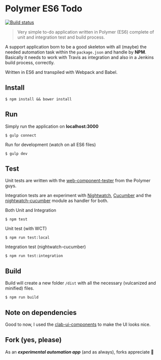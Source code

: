 # Polymer ES6 Todo

[![Build status](https://travis-ci.org/LasaleFamine/polymer-es6-todo.svg?branch=master)](https://travis-ci.org/LasaleFamine/polymer-es6-todo)

> Very simple to-do application written in Polymer (ES6) complete of unit and integration test and build process.

A support application born to be a good skeleton with all (maybe) the needed automation task within the `package.json` and handle by **NPM**.  
Basically it needs to work with Travis as integration and also in a Jenkins build process, correctly.  

Written in ES6 and transpiled with Webpack and Babel.

## Install

    $ npm install && bower install

## Run

Simply run the application on **localhost:3000**  

    $ gulp connect

Run for development (watch on all ES6 files)  

    $ gulp dev


## Test

Unit tests are written with the [web-component-tester](https://github.com/Polymer/web-component-tester) from the Polymer guys.  

Integration tests are an experiment with [Nightwatch](http://nightwatchjs.org/), [Cucumber](https://github.com/cucumber/cucumber-js) and the [nightwatch-cucumber](https://github.com/mucsi96/nightwatch-cucumber) module as handler for both.

Both Unit and Integration

    $ npm test

Unit test (with WCT)  

    $ npm run test:local

Integration test (nightwatch-cucumber)  

    $ npm run test:integration

## Build

Build will create a new folder `/dist` with all the necessary (vulcanized and minified) files.

    $ npm run build

## Note on dependencies

Good to now, I used the [clab-ui-components](https://github.com/contactlab/contactlab-ui-components) to make the UI looks nice.

## Fork (yes, please)

As an ***experimental automation app*** (and as always), forks appreciate :rocket:

